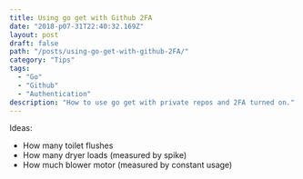 ```yaml
---
title: Using go get with Github 2FA
date: "2018-p07-31T22:40:32.169Z"
layout: post
draft: false
path: "/posts/using-go-get-with-github-2FA/"
category: "Tips"
tags:
  - "Go"
  - "Github"
  - "Authentication"
description: "How to use go get with private repos and 2FA turned on."
---
```


Ideas:

* How many toilet flushes
* How many dryer loads (measured by spike)
* How much blower motor (measured by constant usage)

